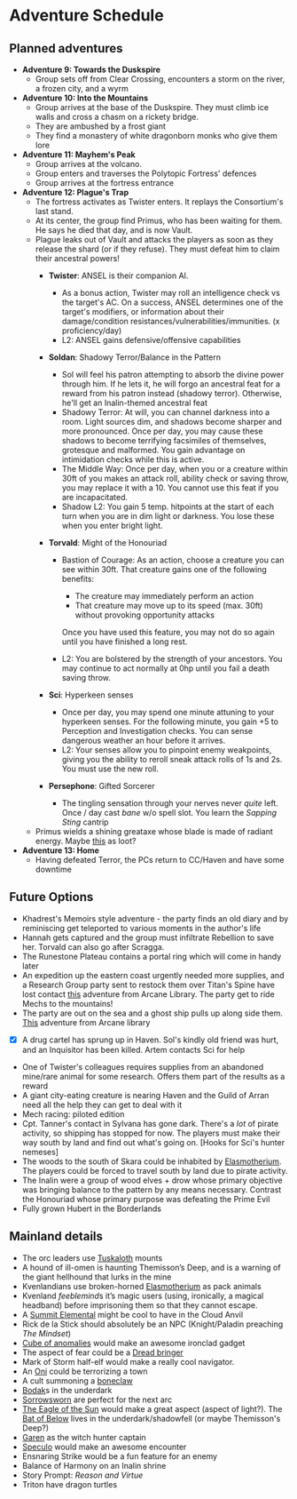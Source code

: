 # Adventure Schedule

## Planned adventures

- **Adventure 9: Towards the Duskspire**
  - Group sets off from Clear Crossing, encounters a storm on the river, a frozen city, and a wyrm
- **Adventure 10: Into the Mountains**
  - Group arrives at the base of the Duskspire. They must climb ice walls and cross a chasm on a rickety bridge.
  - They are ambushed by a frost giant
  - They find a monastery of white dragonborn monks who give them lore
- **Adventure 11: Mayhem's Peak**
  - Group arrives at the volcano.
  - Group enters and traverses the Polytopic Fortress' defences
  - Group arrives at the fortress entrance
- **Adventure 12: Plague's Trap**
  - The fortress activates as Twister enters. It replays the Consortium's last stand.
  - At its center, the group find Primus, who has been waiting for them. He says he died that day, and is now Vault.
  - Plague leaks out of Vault and attacks the players as soon as they release the shard (or if they refuse). They must defeat him to claim their ancestral powers!
    - **Twister**: ANSEL is their companion AI.
      - As a bonus action, Twister may roll an intelligence check vs the target's AC. On a success, ANSEL determines one of the target's modifiers, or information about their damage/condition resistances/vulnerabilities/immunities. (x proficiency/day)
      - L2: ANSEL gains defensive/offensive capabilities
      
    - **Soldan**: Shadowy Terror/Balance in the Pattern
      
      - Sol will feel his patron attempting to absorb the divine power through him. If he lets it, he will forgo an ancestral feat for a reward from his patron instead (shadowy terror). Otherwise, he'll get an Inalin-themed ancestral feat
      - Shadowy Terror: At will, you can channel darkness into a room. Light sources dim, and shadows become sharper and more pronounced. Once per day, you may cause these shadows to become terrifying facsimiles of themselves, grotesque and malformed. You gain advantage on intimidation checks while this is active.
      - The Middle Way: Once per day, when you or a creature within 30ft of you makes an attack roll, ability check or saving throw, you may replace it with a 10. You cannot use this feat if you are incapacitated.
      - Shadow L2: You gain 5 temp. hitpoints at the start of each turn when you are in dim light or darkness. You lose these when you enter bright light.
      
    - **Torvald**: Might of the Honouriad
    
      - Bastion of Courage: As an action, choose a creature you can see within 30ft. That creature gains one of the following benefits:
    
        - The creature may immediately perform an action
        - That creature may move up to its speed (max. 30ft) without provoking opportunity attacks
    
        Once you have used this feature, you may not do so again until you have finished a long rest.
    
      - L2: You are bolstered by the strength of your ancestors. You may continue to act normally at 0hp until you fail a death saving throw.
    
    - **Sci**: Hyperkeen senses
      
      - Once per day, you may spend one minute attuning to your hyperkeen senses. For the following minute, you gain +5 to Perception and Investigation checks. You can sense dangerous weather an hour before it arrives.
      - L2: Your senses allow you to pinpoint enemy weakpoints, giving you the ability to reroll sneak attack rolls of 1s and 2s. You must use the new roll.
      
    - **Persephone**: Gifted Sorcerer
      - The tingling sensation through your nerves never _quite_ left. Once / day cast _bane_ w/o spell slot. You learn the *Sapping Sting* cantrip
  - Primus wields a shining greataxe whose blade is made of radiant energy. Maybe [this](https://www.reddit.com/r/TheGriffonsSaddlebag/comments/fce5co/the_griffons_saddlebag_chromatic_obsidian/) as loot?
- **Adventure 13: Home**
  - Having defeated Terror, the PCs return to CC/Haven and have some downtime

## Future Options

- Khadrest's Memoirs style adventure - the party finds an old diary and by reminiscing get teleported to various moments in the author's life
- Hannah gets captured and the group must infiltrate Rebellion to save her. Torvald can also go after Scragga.
- The Runestone Plateau contains a portal ring which will come in handy later
- An expedition up the eastern coast urgently needed more supplies, and a Research Group party sent to restock them over Titan's Spine have lost contact [this](https://www.thearcanelibrary.com/collections/5th-level/products/the-snow-stalkers) adventure from Arcane Library. The party get to ride Mechs to the mountains!
- The party are out on the sea and a ghost ship pulls up along side them. [This](https://www.thearcanelibrary.com/collections/1st-level/products/ghostlight) adventure from Arcane library
- [x] A drug cartel has sprung up in Haven. Sol's kindly old friend was hurt, and an Inquisitor has been killed. Artem contacts Sci for help
- One of Twister's colleagues requires supplies from an abandoned mine/rare animal for some research. Offers them part of the results as a reward
- A giant city-eating creature is nearing Haven and the Guild of Arran need all the help they can get to deal with it
- Mech racing: piloted edition
- Cpt. Tanner's contact in Sylvana has gone dark. There's a _lot_ of pirate activity, so shipping has stopped for now. The players must make their way south by land and find out what's going on. [Hooks for Sci's hunter nemeses]
- The woods to the south of Skara could be inhabited by [Elasmotherium](https://homebrewery.naturalcrit.com/share/B1r3D9J4NM). The players could be forced to travel south by land due to pirate activity.
- The Inalin were a group of wood elves + drow whose primary objective was bringing balance to the pattern by any means necessary. Contrast the Honouriad whose primary purpose was defeating the Prime Evil
- Fully grown Hubert in the Borderlands

## Mainland details

- The orc leaders use [Tuskaloth](https://imgur.com/RP6ZYNL) mounts
- A hound of ill-omen is haunting Themisson’s Deep, and is a warning of the giant hellhound that lurks in the mine
- Kvenlandians use broken-horned [Elasmotherium](https://homebrewery.naturalcrit.com/share/B1r3D9J4NM) as pack animals
- Kvenland *feeblemind*s it’s magic users (using, ironically, a magical headband) before imprisoning them so that they cannot escape.
- A [Summit Elemental](https://i.redd.it/sx15jonxjqv61.jpg) might be cool to have in the Cloud Anvil
- Rick de la Stick should absolutely be an NPC (Knight/Paladin preaching _The Mindset_)
- [Cube of anomalies](https://dr-eigenvalue.github.io/bestiary/creature/cube-of-anomalies) would make an awesome ironclad gadget
- The aspect of fear could be a [Dread bringer](https://dr-eigenvalue.github.io/bestiary/creature/dread-bringer)
- Mark of Storm half-elf would make a really cool navigator.
- An [Oni](https://www.reddit.com/r/dndnext/comments/dmluvf/the_oni_is_awesome/?utm_source=share&utm_medium=ios_app&utm_name=iossmf) could be terrorizing a town
- A cult summoning a [boneclaw](<https://www.dandwiki.com/wiki/Boneclaw_(5e_Creature)>)
- [Bodak](https://forgottenrealms.fandom.com/wiki/Bodak)s in the underdark
- [Sorrowsworn](https://forgottenrealms.fandom.com/wiki/Sorrowsworn) are perfect for the next arc
- [The Eagle of the Sun](https://www.reddit.com/r/monsteraday/comments/psm8z2/when_it_approaches_the_eagle_of_the_sun_cr_12/) would make a great aspect (aspect of light?). The [Bat of Below](https://www.reddit.com/r/monsteraday/comments/n90y4n/the_avatar_of_the_underground_wilderness_the_bat/) lives in the underdark/shadowfell (or maybe Themisson's Deep?)
- [Garen](https://www.reddit.com/r/monsteraday/comments/oq7tbl/garen_the_ever_vigilant_crusader_against_magic/) as the witch hunter captain
- [Speculo](https://www.reddit.com/r/DnD/comments/pvr5uv/oc_speculo_a_blankcanvas_creature_that_learns_as/) would make an awesome encounter
- Ensnaring Strike would be a fun feature for an enemy
- Balance of Harmony on an Inalin shrine
- Story Prompt: *Reason and Virtue*
- Triton have dragon turtles

